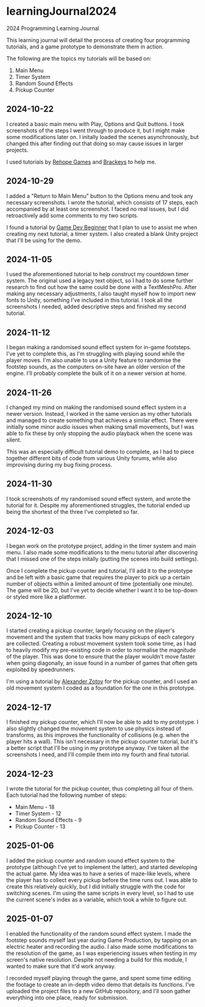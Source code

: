 # learningJournal2024
2024 Programming Learning Journal

This learning journal will detail the process of creating four programming tutorials, and a game prototype to demonstrate them in action. </br>

The following are the topics my tutorials will be based on:

1. Main Menu
2. Timer System
3. Random Sound Effects
4. Pickup Counter

## 2024-10-22

I created a basic main menu with Play, Options and Quit buttons. I took screenshots of the steps I went through to produce it, but I might make some modifications later on. I initally loaded the scenes asynchronously, but changed this after finding out that doing so may cause issues in larger projects.<br>

I used tutorials by [Rehope Games](https://www.youtube.com/watch?v=DX7HyN7oJjE) and [Brackeys](https://www.youtube.com/watch?v=zc8ac_qUXQY) to help me.

## 2024-10-29

I added a "Return to Main Menu" button to the Options menu and took any necessary screenshots. I wrote the tutorial, which consists of 17 steps, each accompanied by at least one screenshot. I faced no real issues, but I did retroactively add some comments to my two scripts.<br>

I found a tutorial by [Game Dev Beginner](https://www.youtube.com/watch?v=HmHPJL-OcQE) that I plan to use to assist me when creating my next tutorial, a timer system. I also created a blank Unity project that I'll be using for the demo.

## 2024-11-05

I used the aforementioned tutorial to help construct my countdown timer system. The original used a legacy text object, so I had to do some further research to find out how the same could be done with a TextMeshPro. After making any necessary adjustments, I also taught myself how to import new fonts to Unity, something I've included in this tutorial. I took all the screenshots I needed, added descriptive steps and finished my second tutorial.

## 2024-11-12

I began making a randomised sound effect system for in-game footsteps. I've yet to complete this, as I'm struggling with playing sound while the player moves. I'm also unable to use a Unity feature to randomise the footstep sounds, as the computers on-site have an older version of the engine. I'll probably complete the bulk of it on a newer version at home.

## 2024-11-26

I changed my mind on making the randomised sound effect system in a newer version. Instead, I worked in the same version as my other tutorials and managed to create something that achieves a similar effect. There were initially some minor audio issues when making small movements, but I was able to fix these by only stopping the audio playback when the scene was silent.<br>

This was an especially difficult tutorial demo to complete, as I had to piece together different bits of code from various Unity forums, while also improvising during my bug fixing process.

## 2024-11-30

I took screenshots of my randomised sound effect system, and wrote the tutorial for it. Despite my aforementioned struggles, the tutorial ended up being the shortest of the three I've completed so far.

## 2024-12-03

I began work on the prototype project, adding in the timer system and main menu. I also made some modifications to the menu tutorial after discovering that I missed one of the steps initally (putting the scenes into build settings).<br>

Once I complete the pickup counter and tutorial, I'll add it to the prototype and be left with a basic game that requires the player to pick up a certain number of objects within a limited amount of time (potentially one minute). The game will be 2D, but I've yet to decide whether I want it to be top-down or styled more like a platformer.

## 2024-12-10

I started creating a pickup counter, largely focusing on the player's movement and the system that tracks how many pickups of each category are collected. Creating a robust movement system took some time, as I had to heavily modify my pre-existing code in order to normalise the magnitude of the player. This was done to ensure that the player wouldn't move faster when going diagonally, an issue found in a number of games that often gets exploited by speedrunners.<br>

I'm using a tutorial by [Alexander Zotov](https://www.youtube.com/watch?v=8v83ThB_oXQ) for the pickup counter, and I used an old movement system I coded as a foundation for the one in this prototype.

## 2024-12-17

I finished my pickup counter, which I'll now be able to add to my prototype. I also slightly changed the movement system to use physics instead of transforms, as this improves the functionality of collisions (e.g. when the player hits a wall). This isn't necessary in the pickup counter tutorial, but it's a better script that I'll be using in my prototype anyway. I've taken all the screenshots I need, and I'll compile them into my fourth and final tutorial.

## 2024-12-23

I wrote the tutorial for the pickup counter, thus completing all four of them. Each tutorial had the following number of steps:
* Main Menu - 18
* Timer System - 12
* Random Sound Effects - 9
* Pickup Counter - 13

## 2025-01-06

I added the pickup counter and random sound effect system to the prototype (although I've yet to implement the latter), and started developing the actual game. My idea was to have a series of maze-like levels, where the player has to collect every pickup before the time runs out. I was able to create this relatively quickly, but I did initially struggle with the code for switching scenes. I'm using the same scripts in every level, so I had to use the current scene's index as a variable, which took a while to figure out.

## 2025-01-07

I enabled the functionality of the random sound effect system. I made the footstep sounds myself last year during Game Production, by tapping on an electric heater and recording the audio. I also made some modifications to the resolution of the game, as I was experiencing issues when testing in my screen's native resolution. Despite not needing a build for this module, I wanted to make sure that it'd work anyway.<br>

I recorded myself playing through the game, and spent some time editing the footage to create an in-depth video demo that details its functions. I've uploaded the project files to a new GitHub repository, and I'll soon gather everything into one place, ready for submission.
